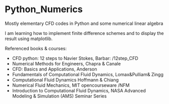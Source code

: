 # Python_Numerics

Mostly elementary CFD codes in Python and some numerical linear algebra

I am learning how to implement finite difference schemes and to display the result using matplotlib.


Referenced books & courses:

  - CFD python: 12 steps to Navier Stokes, Barbar: /12step_CFD
  - Numerical Methods for Engineers, Chapra & Canale
  - CFD: Basics and Applications, Anderson
  - Fundamentals of Computational Fluid Dynamics, Lomax&Pulliam& Zingg
  - Computational Fluid Dynamics Hoffmann & Chiang
  - Numerical Fluid Mechanics, MIT opencourseware /NFM
  - Introduction to Computational Fluid Dynamics, NASA Advanced Modeling & Simulation (AMS) Seminar Series
     
